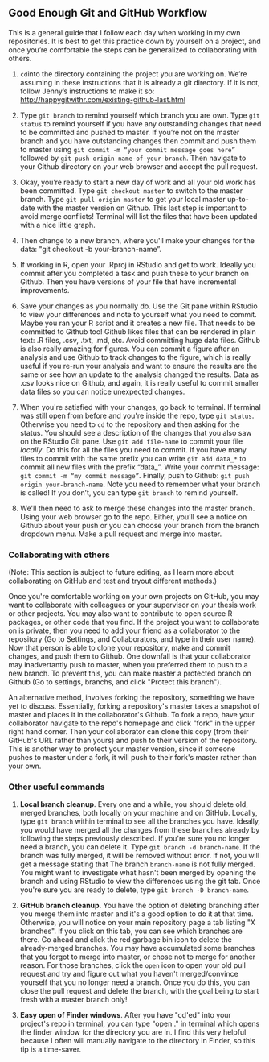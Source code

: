 ## Good Enough Git and GitHub Workflow

This is a general guide that I follow each day when working in my own repositories. It is best to get this practice down by yourself on a project, and once you’re comfortable the steps can be generalized to collaborating with others.

1. `cd`into the directory containing the project you are working on. We’re assuming in these instructions that it is already a git directory. If it is not, follow Jenny’s instructions to make it so: http://happygitwithr.com/existing-github-last.html

2. Type `git branch` to remind yourself which branch you are own. Type `git status` to remind yourself if you have any outstanding changes that need to be committed and pushed to master. If you’re not on the master branch and you have outstanding changes then commit and push them to master using `git commit -m “your commit message goes here”` followed by `git push origin name-of-your-branch`. Then navigate to your Github directory on your web browser and accept the pull request.

3. Okay, you’re ready to start a new day of work and all your old work has been committed. Type `git checkout master` to switch to the master branch. Type `git pull origin master` to get your local master up-to-date with the master version on Github. This last step is important to avoid merge conflicts! Terminal will list the files that have been updated with a nice little graph.

4. Then change to a new branch, where you'll make your changes for the data: "git checkout -b your-branch-name”.

5. If working in R, open your .Rproj in RStudio and get to work. Ideally you commit after you completed a task and push these to your branch on Github. Then you have versions of your file that have incremental improvements.

6. Save your changes as you normally do. Use the Git pane within RStudio to view your differences and note to yourself what you need to commit. Maybe you ran your R script and it creates a new file. That needs to be committed to Github too! Github likes files that can be rendered in plain text: .R files, .csv, .txt, .md, etc. Avoid committing huge data files. Github is also really amazing for figures. You can commit a figure after an analysis and use Github to track changes to the figure, which is really useful if you re-run your analysis and want to ensure the results are the same or see how an update to the analysis changed the results. Data as .csv looks nice on Github, and again, it is really useful to commit smaller data files so you can notice unexpected changes.

7. When you're satisfied with your changes, go back to terminal. If terminal was still open from before and you're inside the repo, type `git status`. Otherwise you need to `cd` to the repository and then asking for the status. You should see a description of the changes that you also saw on the RStudio Git pane. Use `git add file-name` to commit your file *locally*. Do this for all the files you need to commit. If you have many files to commit with the same prefix you can write `git add data_*` to commit all new files with the prefix “data_”. Write your commit message: `git commit -m “my commit message”`. Finally, push to Github: `git push origin your-branch-name`. Note you need to remember what your branch is called! If you don’t, you can type `git branch` to remind yourself.

10. We'll then need to ask to merge these changes into the master branch. Using your web browser go to the repo. Either, you’ll see a notice on Github about your push or you can choose your branch from the branch dropdown menu. Make a pull request and merge into master.

### Collaborating with others

(Note: This section is subject to future editing, as I learn more about collaborating on GitHub and test and tryout different methods.)

Once you're comfortable working on your own projects on GitHub, you may want to collaborate with colleagues or your supervisor on your thesis work or other projects. You may also want to contribute to open source R packages, or other code that you find. If the project you want to collaborate on is private, then you need to add your friend as a collaborator to the repository (Go to Settings, and Collaborators, and type in their user name). Now that person is able to clone your repository, make and commit changes, and push them to Github. One downfall is that your collaborator may inadvertantly push to master, when you preferred them to push to a new branch. To prevent this, you can make master a protected branch on Github (Go to settings, branchs, and click "Protect this branch"). 

An alternative method, involves forking the repository, something we have yet to discuss. Essentially, forking a repository's master takes a snapshot of master and places it in the collaborator's Github. To fork a repo, have your collaborator navigate to the repo's homepage and click "fork" in the upper right hand corner. Then your collaborator can clone this copy (from their GitHub's URL rather than yours) and push to their version of the repository. This is another way to protect your master version, since if someone pushes to master under a fork, it will push to their fork's master rather than your own.

### Other useful commands

1. **Local branch cleanup**. Every one and a while, you should delete old, merged branches, both locally on your machine and on GitHub. Locally, type `git branch` within terminal to see all the branches you have. Ideally, you would have merged all the changes from these branches already by following the steps previously described. If you're sure you no longer need a branch, you can delete it. Type `git branch -d branch-name`. If the branch was fully merged, it will be removed without error. If not, you will get a message stating that The branch `branch-name` is not fully merged. You might want to investigate what hasn't been merged by opening the branch and using RStudio to view the differences using the git tab. Once you're sure you are ready to delete, type `git branch -D branch-name`.

2. **GitHub branch cleanup**. You have the option of deleting branching after you merge them into master and it's a good option to do it at that time. Otherwise, you will notice on your main repository page a tab listing "X branches". If you click on this tab, you can see which branches are there. Go ahead and click the red garbage bin icon to delete the already-merged branches. You may have accumulated some branches that you forgot to merge into master, or chose not to merge for another reason. For those branches, click the `open` icon to open your old pull request and try and figure out what you haven't merged/convince yourself that you no longer need a branch. Once you do this, you can close the pull request and delete the branch, with the goal being to start fresh with a master branch only!

3. **Easy open of Finder windows**. After you have "cd'ed" into your project's repo in terminal, you can type "open ." in terminal which opens the finder window for the directory you are in. I find this very helpful because I often will manually navigate to the directory in Finder, so this tip is a time-saver. 
